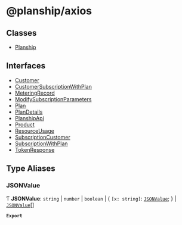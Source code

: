 # @planship/axios

## Classes

- [Planship](classes/Planship.md)

## Interfaces

- [Customer](interfaces/Customer.md)
- [CustomerSubscriptionWithPlan](interfaces/CustomerSubscriptionWithPlan.md)
- [MeteringRecord](interfaces/MeteringRecord.md)
- [ModifySubscriptionParameters](interfaces/ModifySubscriptionParameters.md)
- [Plan](interfaces/Plan.md)
- [PlanDetails](interfaces/PlanDetails.md)
- [PlanshipApi](interfaces/PlanshipApi.md)
- [Product](interfaces/Product.md)
- [ResourceUsage](interfaces/ResourceUsage.md)
- [SubscriptionCustomer](interfaces/SubscriptionCustomer.md)
- [SubscriptionWithPlan](interfaces/SubscriptionWithPlan.md)
- [TokenResponse](interfaces/TokenResponse.md)

## Type Aliases

### JSONValue

Ƭ **JSONValue**: `string` \| `number` \| `boolean` \| { `[x: string]`: [`JSONValue`](modules.md#jsonvalue);  } \| [`JSONValue`](modules.md#jsonvalue)[]

**`Export`**

